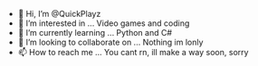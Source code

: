 - 👋 Hi, I’m @QuickPlayz
- 👀 I’m interested in ... Video games and coding
- 🌱 I’m currently learning ... Python and C#
- 💞️ I’m looking to collaborate on ... Nothing im lonly
- 📫 How to reach me ... You cant rn, ill make a way soon, sorry

<!---
QuickPlayz/QuickPlayz is a ✨ special ✨ repository because its `README.md` (this file) appears on your GitHub profile.
You can click the Preview link to take a look at your changes.
--->
